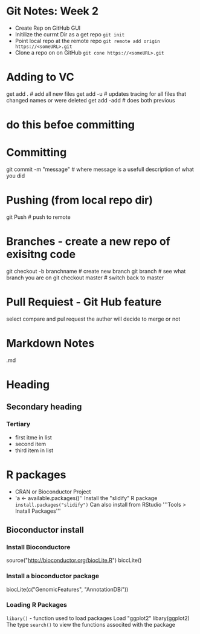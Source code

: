 # Git Notes: Week 2

- Create Rep on GitHub GUI
- Initilize the currnt Dir as a get repo
    `git init`
- Point local repo at the remote repo
    `git remote add origin https://<someURL>.git`
- Clone a repo on on GitHub
    `git cone https://<someURL>.git`

# Adding to VC
get add .                   # add all new files
get add -u                # updates tracing for all files that changed names or were deleted
get add -add            # does both previous
# do this befoe committing

# Committing
git commit -m "message"         # where message is a usefull description of what you did

# Pushing (from local repo dir)
git Push        # push to remote

# Branches - create a new repo of exisitng code
git checkout -b branchname          # create new branch
git branch                                         # see what branch you are on
git checkout master                         # switch back to master

# Pull Requiest - Git Hub feature
select compare and pul request 
the auther will decide to merge or not 

# Markdown Notes

.md

# Heading
## Secondary heading
### Tertiary

* first itme in list
* second item
* third item in list

# R packages
* CRAN or Bioconductor Project
* 'a <- available.packages()''
Install the "slidify" R package
`install.packages("slidify")`
Can also install from RStudio
'''Tools > Inatall Packages'''

## Bioconductor install
### Install Bioconductore 
source("http://bioconductor.org/biocLite.R")
biccLite()

### Install a bioconductor package
biocLite(c("GenomicFeatures", "AnnotationDBi"))

### Loading R Packages
`libary()`          - function used to load packages
Load "ggplot2"
    libary(ggplot2)
The type `search()` to view the functions associted with the package